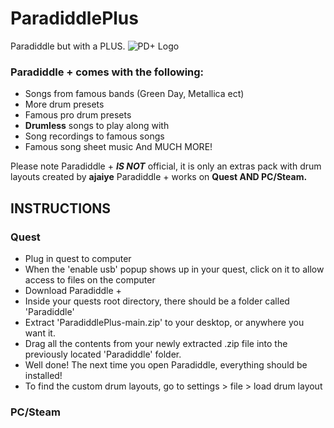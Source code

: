 # ParadiddlePlus
Paradiddle but with a PLUS.
![PD+ Logo](https://github.com/user-attachments/assets/1244a2df-966d-4f7b-bcae-89548ffe0364)
### **Paradiddle +** comes with the following:
- Songs from famous bands (Green Day, Metallica ect)
- More drum presets
- Famous pro drum presets
- **Drumless** songs to play along with
- Song recordings to famous songs
- Famous song sheet music
And MUCH MORE!

Please note Paradiddle + ***IS NOT*** official, it is only an extras pack with drum layouts created by **ajaiye**
Paradiddle + works on **Quest AND PC/Steam.**

## INSTRUCTIONS

### **Quest**
- Plug in quest to computer
- When the 'enable usb' popup shows up in your quest, click on it to allow access to files on the computer
- Download Paradiddle +
- Inside your quests root directory, there should be a folder called 'Paradiddle'
- Extract 'ParadiddlePlus-main.zip' to your desktop, or anywhere you want it.
- Drag all the contents from your newly extracted .zip file into the previously located 'Paradiddle' folder.
- Well done! The next time you open Paradiddle, everything should be installed!
- To find the custom drum layouts, go to settings > file > load drum layout

### **PC/Steam**
